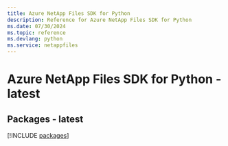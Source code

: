 ```yaml
---
title: Azure NetApp Files SDK for Python
description: Reference for Azure NetApp Files SDK for Python
ms.date: 07/30/2024
ms.topic: reference
ms.devlang: python
ms.service: netappfiles
---
```

# Azure NetApp Files SDK for Python - latest
## Packages - latest
[!INCLUDE [packages](netapp-files-index.md)]